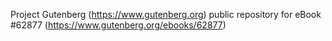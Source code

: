 Project Gutenberg (https://www.gutenberg.org) public repository for eBook #62877 (https://www.gutenberg.org/ebooks/62877)

